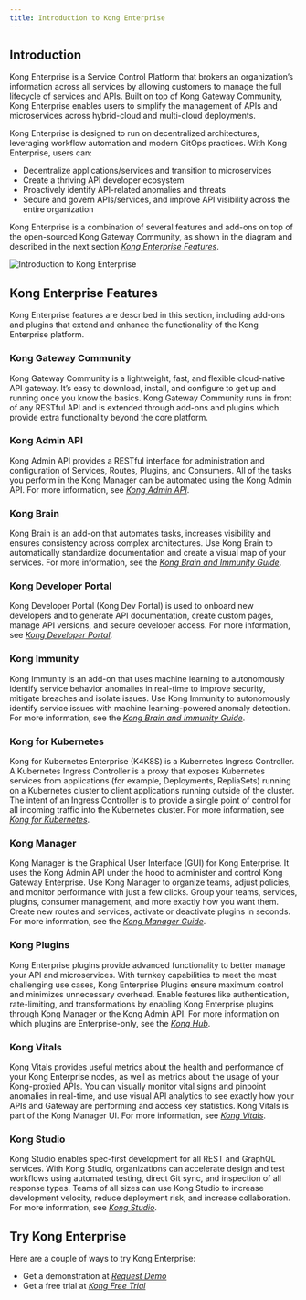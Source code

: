 ```yaml
---
title: Introduction to Kong Enterprise
---
```


## Introduction

Kong Enterprise is a Service Control Platform that brokers an organization’s information across all services by allowing customers to manage the full lifecycle of services and APIs. Built on top of Kong Gateway Community, Kong Enterprise enables users to simplify the management of APIs and microservices across hybrid-cloud and multi-cloud deployments.

Kong Enterprise is designed to run on decentralized architectures, leveraging workflow automation and modern GitOps practices. With Kong Enterprise, users can:

* Decentralize applications/services and transition to microservices
* Create a thriving API developer ecosystem
* Proactively identify API-related anomalies and threats
* Secure and govern APIs/services, and improve API visibility across the entire organization

Kong Enterprise is a combination of several features and add-ons on top of the open-sourced Kong Gateway Community, as shown in the diagram and described in the next section [_Kong Enterprise Features_](https://docs.konghq.com/enterprise/{{page.kong_version}}/introduction/key-concepts).

![Introduction to Kong Enterprise](/assets/images/docs/ee/introduction.png)

## Kong Enterprise Features

Kong Enterprise features are described in this section, including add-ons and plugins that extend and enhance the functionality of the Kong Enterprise platform.

### Kong Gateway Community

Kong Gateway Community is a lightweight, fast, and flexible cloud-native API gateway. It’s easy to download, install, and configure to get up and running once you know the basics. Kong Gateway Community runs in front of any RESTful API and is extended through add-ons and plugins which provide extra functionality beyond the core platform.

### Kong Admin API

Kong Admin API provides a RESTful interface for administration and configuration of Services, Routes, Plugins, and Consumers. All of the tasks you perform in the Kong Manager can be automated using the Kong Admin API. For more information, see [_Kong Admin API_](https://docs.konghq.com/enterprise/{{page.kong_version}}/admin-api/).

### Kong Brain

Kong Brain is an add-on that automates tasks, increases visibility and ensures consistency across complex architectures. Use Kong Brain to automatically standardize documentation and create a visual map of your services. For more information, see the [_Kong Brain and Immunity Guide_](https://docs.konghq.com/enterprise/{{page.kong_version}}/brain-immunity/install-configure/).

### Kong Developer Portal

Kong Developer Portal (Kong Dev Portal) is used to onboard new developers and to generate API documentation, create custom pages, manage API versions, and secure developer access. For more information, see [_Kong Developer Portal_](https://docs.konghq.com/enterprise/{{page.kong_version}}/developer-portal/).

### Kong Immunity

Kong Immunity is an add-on that uses machine learning to autonomously identify service behavior anomalies in real-time to improve security, mitigate breaches and isolate issues. Use Kong Immunity to autonomously identify service issues with machine learning-powered anomaly detection. For more information, see the [_Kong Brain and Immunity Guide_](https://docs.konghq.com/enterprise/{{page.kong_version}}/brain-immunity/install-configure/).

### Kong for Kubernetes

Kong for Kubernetes Enterprise (K4K8S) is a Kubernetes Ingress Controller. A Kubernetes Ingress Controller is a proxy that exposes Kubernetes services from applications (for example, Deployments, RepliaSets) running on a Kubernetes cluster to client applications running outside of the cluster. The intent of an Ingress Controller is to provide a single point of control for all incoming traffic into the Kubernetes cluster. For more information, see [_Kong for Kubernetes_](https://docs.konghq.com/enterprise/{{page.kong_version}}/kong-for-kubernetes/).

### Kong Manager

Kong Manager is the Graphical User Interface (GUI) for Kong Enterprise. It uses the Kong Admin API under the hood to administer and control Kong Gateway Enterprise. Use Kong Manager to organize teams, adjust policies, and monitor performance with just a few clicks. Group your teams, services, plugins, consumer management, and more exactly how you want them. Create new routes and services, activate or deactivate plugins in seconds. For more information, see the [_Kong Manager Guide_](https://docs.konghq.com/enterprise/{{page.kong_version}}/kong-manager/overview/).

### Kong Plugins

Kong Enterprise plugins provide advanced functionality to better manage your API and microservices. With turnkey capabilities to meet the most challenging use cases, Kong Enterprise Plugins ensure maximum control and minimizes unnecessary overhead. Enable features like authentication, rate-limiting, and transformations by enabling Kong Enterprise plugins through Kong Manager or the Kong Admin API. For more information on which plugins are Enterprise-only, see the [_Kong Hub_](https://docs.konghq.com/hub/).

### Kong Vitals

Kong Vitals provides useful metrics about the health and performance of your Kong Enterprise nodes, as well as metrics about the usage of your Kong-proxied APIs. You can visually monitor vital signs and pinpoint anomalies in real-time, and use visual API analytics to see exactly how your APIs and Gateway are performing and access key statistics. Kong Vitals is part of the Kong Manager UI. For more information, see [_Kong Vitals_](https://docs.konghq.com/enterprise/{{page.kong_version}}/admin-api/vitals/).

### Kong Studio

Kong Studio enables spec-first development for all REST and GraphQL services. With Kong Studio, organizations can accelerate design and test workflows using automated testing, direct Git sync, and inspection of all response types. Teams of all sizes can use Kong Studio to increase development velocity, reduce deployment risk, and increase collaboration. For more information, see [_Kong Studio_](https://docs.konghq.com/studio/).


## Try Kong Enterprise

Here are a couple of ways to try Kong Enterprise:

* Get a demonstration at [_Request Demo_](https://konghq.com/request-demo/?itm_source=website&itm_medium=nav/)
* Get a free trial at [_Kong Free Trial_](https://konghq.com/products/kong-enterprise/free-trial?itm_source=website&itm_medium=nav)
